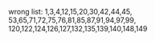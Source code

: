wrong list:
1,3,4,12,15,20,30,42,44,45,
53,65,71,72,75,76,81,85,87,91,94,97,99,
120,122,124,126,127,132,135,139,140,148,149